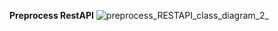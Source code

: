 **Preprocess RestAPI**
![preprocess_RESTAPI_class_diagram_2_](https://user-images.githubusercontent.com/94595637/166898077-52fd9935-3520-4fe9-badd-ac0e5ef5a9a7.jpeg)
